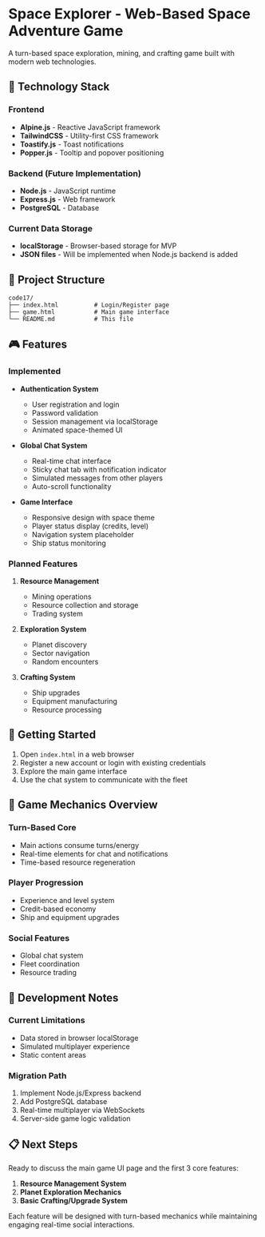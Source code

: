 # Space Explorer - Web-Based Space Adventure Game

A turn-based space exploration, mining, and crafting game built with modern web technologies.

## 🚀 Technology Stack

### Frontend
- **Alpine.js** - Reactive JavaScript framework
- **TailwindCSS** - Utility-first CSS framework
- **Toastify.js** - Toast notifications
- **Popper.js** - Tooltip and popover positioning

### Backend (Future Implementation)
- **Node.js** - JavaScript runtime
- **Express.js** - Web framework
- **PostgreSQL** - Database

### Current Data Storage
- **localStorage** - Browser-based storage for MVP
- **JSON files** - Will be implemented when Node.js backend is added

## 📁 Project Structure

```
code17/
├── index.html          # Login/Register page
├── game.html           # Main game interface
└── README.md           # This file
```

## 🎮 Features

### Implemented
- **Authentication System**
  - User registration and login
  - Password validation
  - Session management via localStorage
  - Animated space-themed UI

- **Global Chat System**
  - Real-time chat interface
  - Sticky chat tab with notification indicator
  - Simulated messages from other players
  - Auto-scroll functionality

- **Game Interface**
  - Responsive design with space theme
  - Player status display (credits, level)
  - Navigation system placeholder
  - Ship status monitoring

### Planned Features
1. **Resource Management**
   - Mining operations
   - Resource collection and storage
   - Trading system

2. **Exploration System**
   - Planet discovery
   - Sector navigation
   - Random encounters

3. **Crafting System**
   - Ship upgrades
   - Equipment manufacturing
   - Resource processing

## 🚀 Getting Started

1. Open `index.html` in a web browser
2. Register a new account or login with existing credentials
3. Explore the main game interface
4. Use the chat system to communicate with the fleet

## 🎯 Game Mechanics Overview

### Turn-Based Core
- Main actions consume turns/energy
- Real-time elements for chat and notifications
- Time-based resource regeneration

### Player Progression
- Experience and level system
- Credit-based economy
- Ship and equipment upgrades

### Social Features
- Global chat system
- Fleet coordination
- Resource trading

## 🔧 Development Notes

### Current Limitations
- Data stored in browser localStorage
- Simulated multiplayer experience
- Static content areas

### Migration Path
1. Implement Node.js/Express backend
2. Add PostgreSQL database
3. Real-time multiplayer via WebSockets
4. Server-side game logic validation

## 📋 Next Steps

Ready to discuss the main game UI page and the first 3 core features:

1. **Resource Management System**
2. **Planet Exploration Mechanics**  
3. **Basic Crafting/Upgrade System**

Each feature will be designed with turn-based mechanics while maintaining engaging real-time social interactions.

